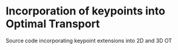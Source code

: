 # Incorporation of keypoints into Optimal Transport

Source code incorporating keypoint extensions into 2D and 3D OT
